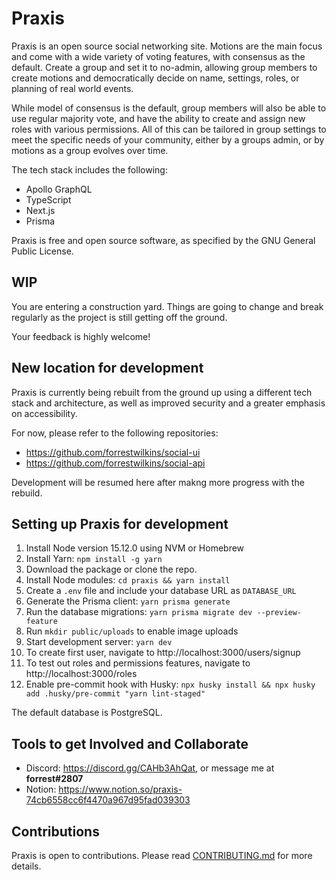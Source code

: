 # Praxis

Praxis is an open source social networking site. Motions are the main focus and come with a wide variety of voting features, with consensus as the default. Create a group and set it to no-admin, allowing group members to create motions and democratically decide on name, settings, roles, or planning of real world events.

While model of consensus is the default, group members will also be able to use regular majority vote, and have the ability to create and assign new roles with various permissions. All of this can be tailored in group settings to meet the specific needs of your community, either by a groups admin, or by motions as a group evolves over time.

The tech stack includes the following:

- Apollo GraphQL
- TypeScript
- Next.js
- Prisma

Praxis is free and open source software, as specified by the GNU General Public License.

## WIP

You are entering a construction yard. Things are going to change and break regularly as the project is still getting off the ground.

Your feedback is highly welcome!

## New location for development

Praxis is currently being rebuilt from the ground up using a different tech stack and architecture, as well as improved security and a greater emphasis on accessibility.

For now, please refer to the following repositories:

- https://github.com/forrestwilkins/social-ui
- https://github.com/forrestwilkins/social-api

Development will be resumed here after makng more progress with the rebuild.

## Setting up Praxis for development

1. Install Node version 15.12.0 using NVM or Homebrew
2. Install Yarn: `npm install -g yarn`
3. Download the package or clone the repo.
4. Install Node modules: `cd praxis && yarn install`
5. Create a `.env` file and include your database URL as `DATABASE_URL`
6. Generate the Prisma client: `yarn prisma generate`
7. Run the database migrations: `yarn prisma migrate dev --preview-feature`
8. Run `mkdir public/uploads` to enable image uploads
9. Start development server: `yarn dev`
10. To create first user, navigate to http://localhost:3000/users/signup
11. To test out roles and permissions features, navigate to http://localhost:3000/roles
12. Enable pre-commit hook with Husky: `npx husky install && npx husky add .husky/pre-commit "yarn lint-staged"`

The default database is PostgreSQL.

## Tools to get Involved and Collaborate

- Discord: https://discord.gg/CAHb3AhQat, or message me at **forrest#2807**
- Notion: https://www.notion.so/praxis-74cb6558cc6f4470a967d95fad039303

## Contributions

Praxis is open to contributions. Please read [CONTRIBUTING.md](https://github.com/forrestwilkins/praxis/blob/main/CONTRIBUTING.md) for more details.
